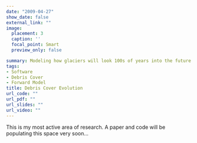 ```yaml
---
date: "2009-04-27"
show_date: false
external_link: ""
image:
  placement: 3
  caption: ''
  focal_point: Smart
  preview_only: false

summary: Modeling how glaciers will look 100s of years into the future
tags:
- Software
- Debris Cover
- Forward Model
title: Debris Cover Evolution
url_code: ""
url_pdf: ""
url_slides: ""
url_video: ""
---
```


This is my most active area of research. A paper and code will be populating this space very soon...

<script defer src="https://cdn.commento.io/js/commento.js"></script>
<div id="commento"></div>
